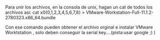 Para unir los archivos, en la consola de unix, hagan un cat de todos los archivos asi:
cat x0{0,1,2,3,4,5,6,7,8} > VMware-Workstation-Full-11.1.2-2780323.x86_64.bundle

Con ese comando pueden obtener el archivo orginal e instalar VMware Worktstation
, solo deben conseguir la serial key....(pista:usar google ;) )

